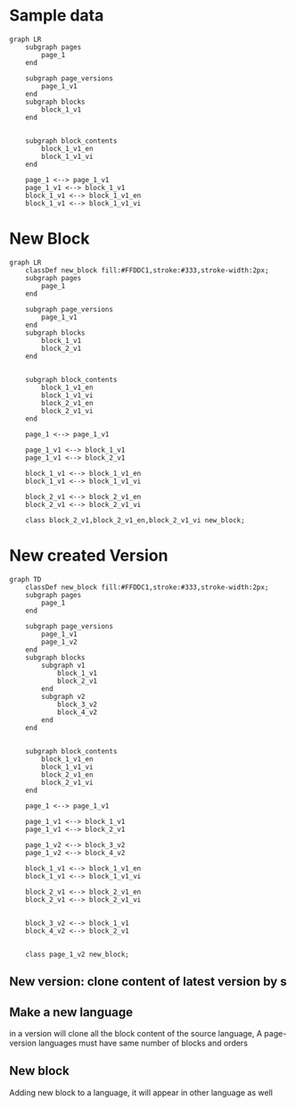 # Sample data
```mermaid
graph LR
    subgraph pages
        page_1
    end

    subgraph page_versions
        page_1_v1
    end
    subgraph blocks
        block_1_v1
    end


    subgraph block_contents
        block_1_v1_en
        block_1_v1_vi
    end

    page_1 <--> page_1_v1
    page_1_v1 <--> block_1_v1
    block_1_v1 <--> block_1_v1_en
    block_1_v1 <--> block_1_v1_vi
```
# New Block
```mermaid
graph LR
    classDef new_block fill:#FFDDC1,stroke:#333,stroke-width:2px;
    subgraph pages
        page_1
    end

    subgraph page_versions
        page_1_v1
    end
    subgraph blocks
        block_1_v1
        block_2_v1
    end


    subgraph block_contents
        block_1_v1_en
        block_1_v1_vi
        block_2_v1_en
        block_2_v1_vi
    end

    page_1 <--> page_1_v1

    page_1_v1 <--> block_1_v1
    page_1_v1 <--> block_2_v1

    block_1_v1 <--> block_1_v1_en
    block_1_v1 <--> block_1_v1_vi

    block_2_v1 <--> block_2_v1_en
    block_2_v1 <--> block_2_v1_vi

    class block_2_v1,block_2_v1_en,block_2_v1_vi new_block;
```
# New created Version
```mermaid
graph TD
    classDef new_block fill:#FFDDC1,stroke:#333,stroke-width:2px;
    subgraph pages
        page_1
    end

    subgraph page_versions
        page_1_v1
        page_1_v2
    end
    subgraph blocks
        subgraph v1
            block_1_v1
            block_2_v1
        end
        subgraph v2
            block_3_v2
            block_4_v2
        end
    end


    subgraph block_contents
        block_1_v1_en
        block_1_v1_vi
        block_2_v1_en
        block_2_v1_vi
    end

    page_1 <--> page_1_v1

    page_1_v1 <--> block_1_v1
    page_1_v1 <--> block_2_v1

    page_1_v2 <--> block_3_v2
    page_1_v2 <--> block_4_v2

    block_1_v1 <--> block_1_v1_en
    block_1_v1 <--> block_1_v1_vi

    block_2_v1 <--> block_2_v1_en
    block_2_v1 <--> block_2_v1_vi


    block_3_v2 <--> block_1_v1
    block_4_v2 <--> block_2_v1


    class page_1_v2 new_block;
```


## New version: clone content of latest version by s
## Make a new language
 in a version will clone all the block content of the source language, A page-version languages must have same number of blocks and orders
## New block 
Adding new block to a language, it will appear in other language as well